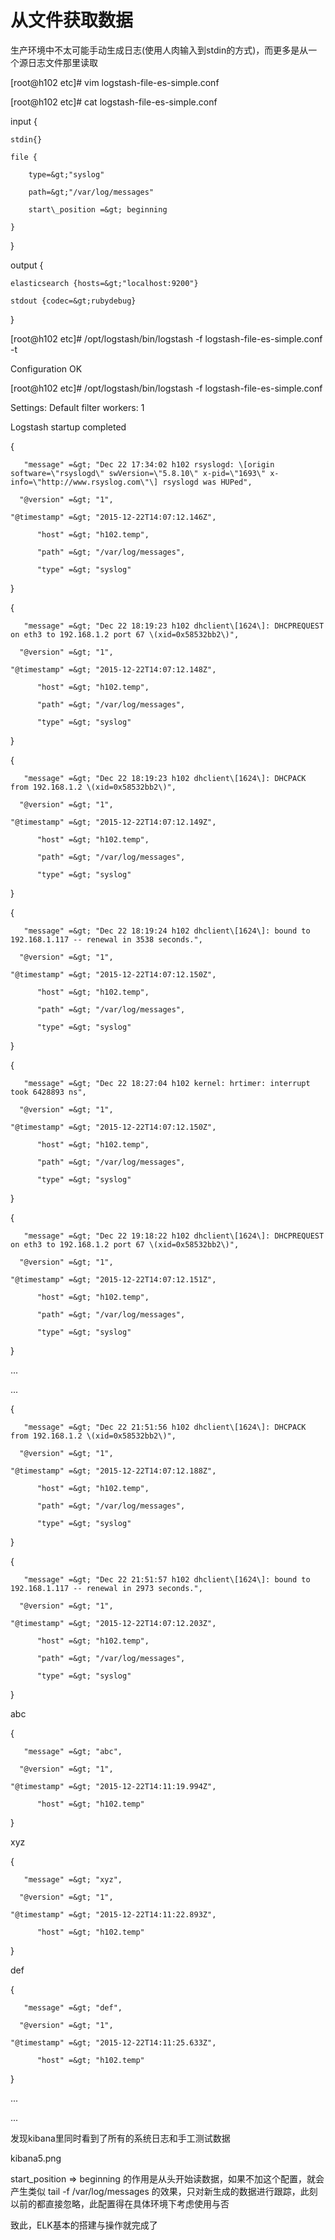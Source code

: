 # 从文件获取数据

生产环境中不太可能手动生成日志\(使用人肉输入到stdin的方式\)，而更多是从一个源日志文件那里读取



\[root@h102 etc\]\# vim logstash-file-es-simple.conf

\[root@h102 etc\]\# cat logstash-file-es-simple.conf

input {

	stdin{}

	file {

	    type=&gt;"syslog"

	    path=&gt;"/var/log/messages"

	    start\_position =&gt; beginning

	}

}

output {

	elasticsearch {hosts=&gt;"localhost:9200"}

	stdout {codec=&gt;rubydebug}

}

\[root@h102 etc\]\# /opt/logstash/bin/logstash -f logstash-file-es-simple.conf  -t

Configuration OK

\[root@h102 etc\]\# /opt/logstash/bin/logstash -f logstash-file-es-simple.conf  

Settings: Default filter workers: 1

Logstash startup completed

{

       "message" =&gt; "Dec 22 17:34:02 h102 rsyslogd: \[origin software=\"rsyslogd\" swVersion=\"5.8.10\" x-pid=\"1693\" x-info=\"http://www.rsyslog.com\"\] rsyslogd was HUPed",

      "@version" =&gt; "1",

    "@timestamp" =&gt; "2015-12-22T14:07:12.146Z",

          "host" =&gt; "h102.temp",

          "path" =&gt; "/var/log/messages",

          "type" =&gt; "syslog"

}

{

       "message" =&gt; "Dec 22 18:19:23 h102 dhclient\[1624\]: DHCPREQUEST on eth3 to 192.168.1.2 port 67 \(xid=0x58532bb2\)",

      "@version" =&gt; "1",

    "@timestamp" =&gt; "2015-12-22T14:07:12.148Z",

          "host" =&gt; "h102.temp",

          "path" =&gt; "/var/log/messages",

          "type" =&gt; "syslog"

}

{

       "message" =&gt; "Dec 22 18:19:23 h102 dhclient\[1624\]: DHCPACK from 192.168.1.2 \(xid=0x58532bb2\)",

      "@version" =&gt; "1",

    "@timestamp" =&gt; "2015-12-22T14:07:12.149Z",

          "host" =&gt; "h102.temp",

          "path" =&gt; "/var/log/messages",

          "type" =&gt; "syslog"

}

{

       "message" =&gt; "Dec 22 18:19:24 h102 dhclient\[1624\]: bound to 192.168.1.117 -- renewal in 3538 seconds.",

      "@version" =&gt; "1",

    "@timestamp" =&gt; "2015-12-22T14:07:12.150Z",

          "host" =&gt; "h102.temp",

          "path" =&gt; "/var/log/messages",

          "type" =&gt; "syslog"

}

{

       "message" =&gt; "Dec 22 18:27:04 h102 kernel: hrtimer: interrupt took 6428893 ns",

      "@version" =&gt; "1",

    "@timestamp" =&gt; "2015-12-22T14:07:12.150Z",

          "host" =&gt; "h102.temp",

          "path" =&gt; "/var/log/messages",

          "type" =&gt; "syslog"

}

{

       "message" =&gt; "Dec 22 19:18:22 h102 dhclient\[1624\]: DHCPREQUEST on eth3 to 192.168.1.2 port 67 \(xid=0x58532bb2\)",

      "@version" =&gt; "1",

    "@timestamp" =&gt; "2015-12-22T14:07:12.151Z",

          "host" =&gt; "h102.temp",

          "path" =&gt; "/var/log/messages",

          "type" =&gt; "syslog"

}

...

...

{

       "message" =&gt; "Dec 22 21:51:56 h102 dhclient\[1624\]: DHCPACK from 192.168.1.2 \(xid=0x58532bb2\)",

      "@version" =&gt; "1",

    "@timestamp" =&gt; "2015-12-22T14:07:12.188Z",

          "host" =&gt; "h102.temp",

          "path" =&gt; "/var/log/messages",

          "type" =&gt; "syslog"

}

{

       "message" =&gt; "Dec 22 21:51:57 h102 dhclient\[1624\]: bound to 192.168.1.117 -- renewal in 2973 seconds.",

      "@version" =&gt; "1",

    "@timestamp" =&gt; "2015-12-22T14:07:12.203Z",

          "host" =&gt; "h102.temp",

          "path" =&gt; "/var/log/messages",

          "type" =&gt; "syslog"

}

abc

{

       "message" =&gt; "abc",

      "@version" =&gt; "1",

    "@timestamp" =&gt; "2015-12-22T14:11:19.994Z",

          "host" =&gt; "h102.temp"

}

xyz

{

       "message" =&gt; "xyz",

      "@version" =&gt; "1",

    "@timestamp" =&gt; "2015-12-22T14:11:22.893Z",

          "host" =&gt; "h102.temp"

}

def

{

       "message" =&gt; "def",

      "@version" =&gt; "1",

    "@timestamp" =&gt; "2015-12-22T14:11:25.633Z",

          "host" =&gt; "h102.temp"

}

...

...

发现kibana里同时看到了所有的系统日志和手工测试数据



kibana5.png



start\_position =&gt; beginning 的作用是从头开始读数据，如果不加这个配置，就会产生类似 tail -f /var/log/messages 的效果，只对新生成的数据进行跟踪，此刻以前的都直接忽略，此配置得在具体环境下考虑使用与否

致此，ELK基本的搭建与操作就完成了

